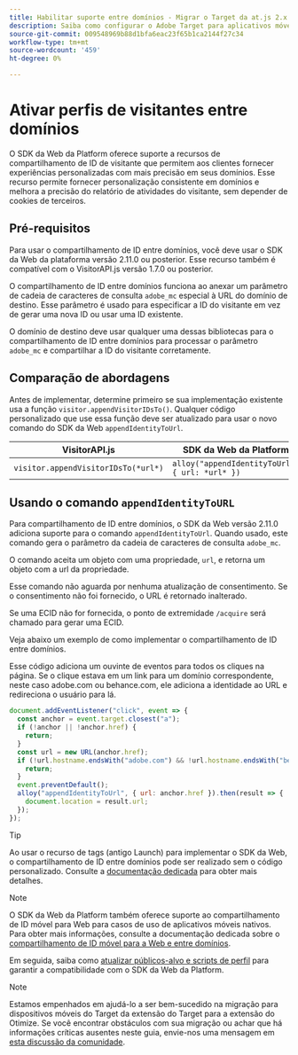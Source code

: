 ```yaml
---
title: Habilitar suporte entre domínios - Migrar o Target da at.js 2.x para o SDK da Web
description: Saiba como configurar o Adobe Target para aplicativos móveis e entre domínios em cenários de navegador da Web usando o SDK da Web do Experience Platform.
source-git-commit: 009548969b88d1bfa6eac23f65b1ca2144f27c34
workflow-type: tm+mt
source-wordcount: '459'
ht-degree: 0%

---
```


# Ativar perfis de visitantes entre domínios

O SDK da Web da Platform oferece suporte a recursos de compartilhamento de ID de visitante que permitem aos clientes fornecer experiências personalizadas com mais precisão em seus domínios. Esse recurso permite fornecer personalização consistente em domínios e melhora a precisão do relatório de atividades do visitante, sem depender de cookies de terceiros.

## Pré-requisitos

Para usar o compartilhamento de ID entre domínios, você deve usar o SDK da Web da plataforma versão 2.11.0 ou posterior. Esse recurso também é compatível com o VisitorAPI.js versão 1.7.0 ou posterior.

O compartilhamento de ID entre domínios funciona ao anexar um parâmetro de cadeia de caracteres de consulta `adobe_mc` especial à URL do domínio de destino. Esse parâmetro é usado para especificar a ID do visitante em vez de gerar uma nova ID ou usar uma ID existente.

O domínio de destino deve usar qualquer uma dessas bibliotecas para o compartilhamento de ID entre domínios para processar o parâmetro `adobe_mc` e compartilhar a ID do visitante corretamente.

## Comparação de abordagens

Antes de implementar, determine primeiro se sua implementação existente usa a função `visitor.appendVisitorIDsTo()`. Qualquer código personalizado que use essa função deve ser atualizado para usar o novo comando do SDK da Web `appendIdentityToUrl`.

| VisitorAPI.js | SDK da Web da Platform |
| --- | --- |
| `visitor.appendVisitorIDsTo(*url*)` | `alloy("appendIdentityToUrl", { url: *url* })` |

## Usando o comando `appendIdentityToURL`

Para compartilhamento de ID entre domínios, o SDK da Web versão 2.11.0 adiciona suporte para o comando `appendIdentityToUrl`. Quando usado, este comando gera o parâmetro da cadeia de caracteres de consulta `adobe_mc`.

O comando aceita um objeto com uma propriedade, `url`, e retorna um objeto com a url da propriedade.

Esse comando não aguarda por nenhuma atualização de consentimento. Se o consentimento não foi fornecido, o URL é retornado inalterado.

Se uma ECID não for fornecida, o ponto de extremidade `/acquire` será chamado para gerar uma ECID.

Veja abaixo um exemplo de como implementar o compartilhamento de ID entre domínios.

Esse código adiciona um ouvinte de eventos para todos os cliques na página. Se o clique estava em um link para um domínio correspondente, neste caso adobe.com ou behance.com, ele adiciona a identidade ao URL e redireciona o usuário para lá.

```Javascript
document.addEventListener("click", event => {
  const anchor = event.target.closest("a");
  if (!anchor || !anchor.href) {
    return;
  }
  const url = new URL(anchor.href);
  if (!url.hostname.endsWith("adobe.com") && !url.hostname.endsWith("behance.com")) {
    return;
  }
  event.preventDefault();
  alloy("appendIdentityToUrl", { url: anchor.href }).then(result => {
    document.location = result.url;
  });
});
```

>[!TIP]
>
>Ao usar o recurso de tags (antigo Launch) para implementar o SDK da Web, o compartilhamento de ID entre domínios pode ser realizado sem o código personalizado. Consulte a [documentação dedicada](https://experienceleague.adobe.com/docs/experience-platform/edge/identity/id-sharing.html#tags-extension) para obter mais detalhes.

>[!NOTE]
>
>O SDK da Web da Platform também oferece suporte ao compartilhamento de ID móvel para Web para casos de uso de aplicativos móveis nativos. Para obter mais informações, consulte a documentação dedicada sobre o [compartilhamento de ID móvel para a Web e entre domínios](https://experienceleague.adobe.com/docs/experience-platform/edge/identity/id-sharing.html).

Em seguida, saiba como [atualizar públicos-alvo e scripts de perfil](update-audiences.md) para garantir a compatibilidade com o SDK da Web da Platform.

>[!NOTE]
>
>Estamos empenhados em ajudá-lo a ser bem-sucedido na migração para dispositivos móveis do Target da extensão do Target para a extensão do Otimize. Se você encontrar obstáculos com sua migração ou achar que há informações críticas ausentes neste guia, envie-nos uma mensagem em [esta discussão da comunidade](https://experienceleaguecommunities.adobe.com/t5/adobe-experience-platform-data/tutorial-discussion-migrate-target-from-at-js-to-web-sdk/m-p/575587#M463).
